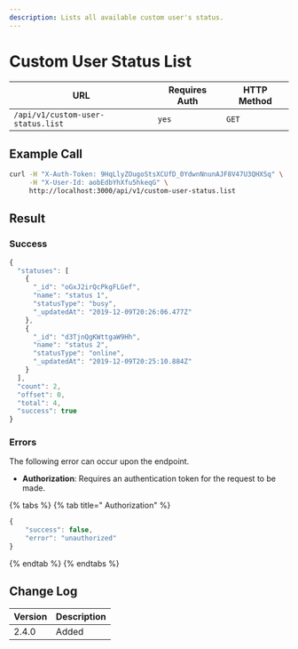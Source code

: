 ```yaml
---
description: Lists all available custom user's status.
---
```


# Custom User Status List

| URL                               | Requires Auth | HTTP Method |
| --------------------------------- | ------------- | ----------- |
| `/api/v1/custom-user-status.list` | `yes`         | `GET`       |

## Example Call

```bash
curl -H "X-Auth-Token: 9HqLlyZOugoStsXCUfD_0YdwnNnunAJF8V47U3QHXSq" \
     -H "X-User-Id: aobEdbYhXfu5hkeqG" \
     http://localhost:3000/api/v1/custom-user-status.list
```

## Result

### Success

```javascript
{
  "statuses": [
    {
      "_id": "oGxJ2irQcPkgFLGef",
      "name": "status 1",
      "statusType": "busy",
      "_updatedAt": "2019-12-09T20:26:06.477Z"
    },
    {
      "_id": "d3TjnQgKWttgaW9Hh",
      "name": "status 2",
      "statusType": "online",
      "_updatedAt": "2019-12-09T20:25:10.884Z"
    }
  ],
  "count": 2,
  "offset": 0,
  "total": 4,
  "success": true
}
```

### Errors

The following error can occur upon the endpoint.

* **Authorization**: Requires an authentication token for the request to be made.

{% tabs %}
{% tab title=" Authorization" %}
```javascript
{
    "success": false,
    "error": "unauthorized"
}
```
{% endtab %}
{% endtabs %}

## Change Log

| Version | Description |
| ------- | ----------- |
| 2.4.0   | Added       |
